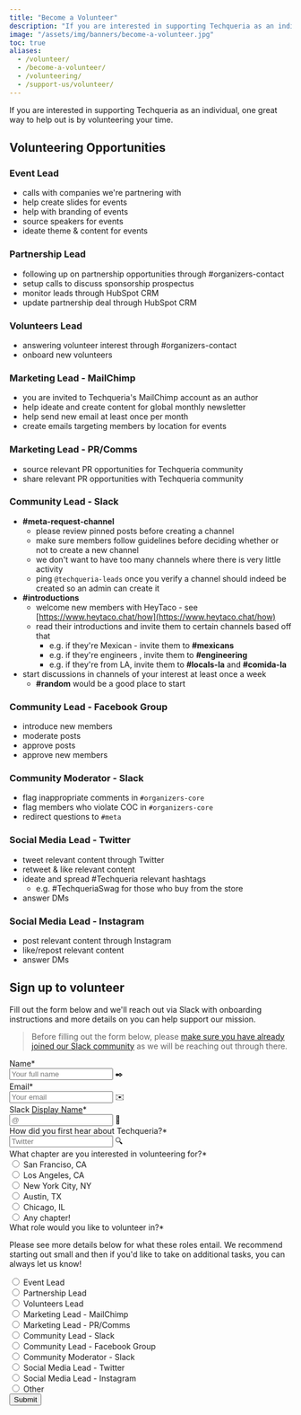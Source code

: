 ```yaml
---
title: "Become a Volunteer"
description: "If you are interested in supporting Techqueria as an individual, one great way to help out is by volunteering your time."
image: "/assets/img/banners/become-a-volunteer.jpg"
toc: true
aliases:
  - /volunteer/
  - /become-a-volunteer/
  - /volunteering/
  - /support-us/volunteer/
---
```


If you are interested in supporting Techqueria as an individual, one great way to help out is by volunteering your time.

## Volunteering Opportunities

### Event Lead

- calls with companies we're partnering with
- help create slides for events
- help with branding of events
- source speakers for events
- ideate theme & content for events

### Partnership Lead

- following up on partnership opportunities through #organizers-contact
- setup calls to discuss sponsorship prospectus
- monitor leads through HubSpot CRM
- update partnership deal through HubSpot CRM

### Volunteers Lead

- answering volunteer interest through #organizers-contact
- onboard new volunteers

### Marketing Lead - MailChimp

- you are invited to Techqueria's MailChimp account as an author
- help ideate and create content for global monthly newsletter
- help send new email at least once per month
- create emails targeting members by location for events

### Marketing Lead - PR/Comms

- source relevant PR opportunities for Techqueria community
- share relevant PR opportunities with Techqueria community

### Community Lead - Slack

- **#meta-request-channel**
  - please review pinned posts before creating a channel
  - make sure members follow guidelines before deciding whether or not to create a new channel
  - we don&#39;t want to have too many channels where there is very little activity
  - ping `@techqueria-leads` once you verify a channel should indeed be created so an admin can create it
- **#introductions**
  - welcome new members with HeyTaco - see [https://www.heytaco.chat/how](https://www.heytaco.chat/how)
  - read their introductions and invite them to certain channels based off that
    - e.g. if they&#39;re Mexican - invite them to **#mexicans**
    - e.g. if they&#39;re engineers , invite them to **#engineering**
    - e.g. if they&#39;re from LA, invite them to **#locals-la** and **#comida-la**
- start discussions in channels of your interest at least once a week
  - **#random** would be a good place to start

### Community Lead - Facebook Group

- introduce new members
- moderate posts
- approve posts
- approve new members

### Community Moderator - Slack

- flag inappropriate comments in `#organizers-core`
- flag members who violate COC in `#organizers-core`
- redirect questions to `#meta`

### Social Media Lead - Twitter

- tweet relevant content through Twitter
- retweet &amp; like relevant content
- ideate and spread #Techqueria relevant hashtags
  - e.g. #TechqueriaSwag for those who buy from the store
- answer DMs

### Social Media Lead - Instagram

- post relevant content through Instagram
- like/repost relevant content
- answer DMs

## Sign up to volunteer

Fill out the form below and we'll reach out via Slack with onboarding instructions and more details on you can help support our mission.

> Before filling out the form below, please [make sure you have already joined our Slack community](/communities/slack/) as we will be reaching out through there.

<form name="Volunteer" method="POST" data-netlify="true" class="form--centered">
  <input type="hidden" aria-label="Subject" name="_subject" value="Techqueria - Become a Volunteer">
  <div class="field">
    <label class="label">Name*</label>
    <div class="control has-icons-left">
      <input class="input" aria-label="Name" autocomplete="name" type="text" name="name" placeholder="Your full name" required>
      <span class="icon is-left">
        ✒️
      </span>
    </div>
  </div>
  <div class="field">
    <label class="label">Email*</label>
    <div class="control has-icons-left">
      <input class="input" aria-label="Email" autocomplete="email" type="email" name="email" placeholder="Your email" required>
      <span class="icon is-left">
        ✉️
      </span>
    </div>
  </div>
  <div class="field">
    <label class="label">Slack <a href="https://get.slack.help/hc/en-us/articles/216360827-Change-your-display-name" target="_blank" rel="noopener">Display Name</a>*</label>
    <div class="control has-icons-left">
      <input class="input" aria-label="Slack Handle" autocomplete="off" type="text" name="slack" placeholder="@" required>
      <span class="icon is-left">
        💬
      </span>
    </div>
  </div>
  <div class="field">
    <label class="label">How did you first hear about Techqueria?*</label>
    <div class="control has-icons-left">
      <input class="input" aria-label="How did you first hear about Techqueria?" autocomplete="off" type="text" name="referral" placeholder="Twitter" required>
      <span class="icon is-left">
        🔍️
      </span>
    </div>
  </div>
  <div class="field">
    <label class="label">What chapter are you interested in volunteering for?*</label>
    <div class="control">
      <label class="radio">
        <input type="radio" aria-label="What chapter are you interested in volunteering for?" name="interested-location" value="San Franciso, CA">
        San Franciso, CA
      </label>
      <br>
      <label class="radio">
        <input type="radio" aria-label="What chapter are you interested in volunteering for?" name="interested-location" value="Los Angeles, CA">
        Los Angeles, CA
      </label>
      <br>
      <label class="radio">
        <input type="radio" aria-label="What chapter are you interested in volunteering for?" name="interested-location" value="New York City, NY">
        New York City, NY
      </label>
      <br>
      <label class="radio">
        <input type="radio" aria-label="What chapter are you interested in volunteering for?" name="interested-location" value="Austin, TX">
        Austin, TX
      </label>
      <br>
      <label class="radio">
        <input type="radio" aria-label="What chapter are you interested in volunteering for?" name="interested-location" value="Chicago, IL">
        Chicago, IL
      </label>
      <br>
      <label class="radio">
        <input type="radio" aria-label="What chapter are you interested in volunteering for?" name="interested-location" value="Any chapter!">
        Any chapter!
      </label>
    </div>
  </div>
  <div class="field">
    <label class="label">What role would you like to volunteer in?*</label>
    <p class="help">Please see more details below for what these roles entail. We recommend starting out small and then if you'd like to take on additional tasks, you can always let us know!</p>
    <div class="control">
      <label class="radio">
        <input type="radio" aria-label="What role would you like to volunteer in?" name="interested-volunteering-role" value="Event Lead">
        Event Lead
      </label>
      <br>
      <label class="radio">
        <input type="radio" aria-label="What role would you like to volunteer in?" name="interested-volunteering-role" value="Partnership Lead">
        Partnership Lead
      </label>
      <br>
      <label class="radio">
        <input type="radio" aria-label="What role would you like to volunteer in?" name="interested-volunteering-role" value="Volunteers Lead">
        Volunteers Lead
      </label>
      <br>
      <label class="radio">
        <input type="radio" aria-label="What role would you like to volunteer in?" name="interested-volunteering-role" value="Marketing Lead - MailChimp">
        Marketing Lead - MailChimp
      </label>
      <br>
      <label class="radio">
        <input type="radio" aria-label="What role would you like to volunteer in?" name="interested-volunteering-role" value="Marketing Lead - PR/Comms">
        Marketing Lead - PR/Comms
      </label>
      <br>
      <label class="radio">
        <input type="radio" aria-label="What role would you like to volunteer in?" name="interested-volunteering-role" value="Community Lead - Slack">
        Community Lead - Slack
      </label>
      <br>
      <label class="radio">
        <input type="radio" aria-label="What role would you like to volunteer in?" name="interested-volunteering-role" value="Community Lead - Facebook Group">
        Community Lead - Facebook Group
      </label>
      <br>
      <label class="radio">
        <input type="radio" aria-label="What role would you like to volunteer in?" name="interested-volunteering-role" value="Community Moderator - Slack">
        Community Moderator - Slack
      </label>
      <br>
      <label class="radio">
        <input type="radio" aria-label="What role would you like to volunteer in?" name="interested-volunteering-role" value="Social Media Lead - Twitter">
        Social Media Lead - Twitter
      </label>
      <br>
      <label class="radio">
        <input type="radio" aria-label="What role would you like to volunteer in?" name="interested-volunteering-role" value="Social Media Lead - Instagram">
        Social Media Lead - Instagram
      </label>
      <br>
      <label class="radio">
        <input type="radio" aria-label="What role would you like to volunteer in?" name="interested-volunteering-role" value="Other">
        Other
      </label>
    </div>
  </div>
  <div data-netlify-recaptcha="true"></div>
  <div class="field mt-sm">
    <div class="control">
      <button type="submit" class="button is-primary">Submit</button>
    </div>
  </div>
</form>
